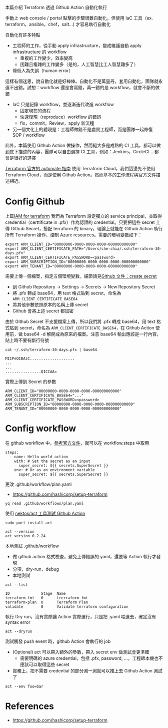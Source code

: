 本篇介紹 Terraform 透過 Github Action 自動化執行

手動上 web console / portal 點擊的步驟很難自動化，但使用 IaC 工具（ex. terraform，ansible，chef，salt...) 才容易執行自動化

自動化有許多特點
- 工程師的工作，從手動 apply infrastructure，變成維護自動 apply infrastructure 的 workflow
  - 重複的工作變少，效率變高
  - 困難且複雜的工作變多（是的，人工智慧比工人智慧難多了）
- 降低人為失誤（human error）

這樣有個迷思，說自動化就是好棒棒。自動化不是萬靈丹，套用自動化，團隊就永遠不出錯。試想：workflow 還是會寫錯，萬一錯的是 workflow，就會不斷的做錯
- IaC 只是記錄 workflow，並逐漸迭代改進 workflow
  - 固定現在的流程
  - 快速復現（reproduce）workflow 的錯誤
  - fix，commit，Review，apply 新流程
- 另一個文化上的體現是：工程師做錯不是處罰工程師，而是團隊一起修復 SOP / workflow

此外，本篇使用 Github Action 做操作，然而絕大多是成熟的 CI 工具，都可以做到底下描述的內容，團隊可以自由選擇 CI 工具，例如：Jenkins，CircleCI ...都會是很好的選擇

[Terraform 官方的 automate 指南](https://learn.hashicorp.com/tutorials/terraform/automate-terraform) 使用 Terraform Cloud，我們這邊先不使用 Terraform Cloud，而是使用 Github Action。然而基本的工作流程與官方文件描述相近。

# Config Github 

上篇[IAM for terraform]() 我們為 Terraform 設定獨立的 service principal，並取得 credential（certtificate in .pfx）作為認證的 credential。只要把這些 secret 上傳 Github Secret，搭配 terraform 的 binary，理論上就能在 Github Action 執行所有 Terraform 操作，控制 Azure resources。需要的環境變數如下：

```
export ARM_CLIENT_ID="00000000-0000-0000-0000-000000000000"
export ARM_CLIENT_CERTIFICATE_PATH="/Users/che-chia/.ssh/terraform-30-days.pfx"
export ARM_CLIENT_CERTIFICATE_PASSWORD=<password>
export ARM_SUBSCRIPTION_ID="00000000-0000-0000-0000-000000000000"
export ARM_TENANT_ID="00000000-0000-0000-0000-000000000000"
```

需要上傳一個檔案，指定五個環境變數。細節請見[Github 文件：create secret](https://docs.github.com/en/actions/reference/encrypted-secrets#creating-encrypted-secrets-for-a-repository)
- 到 Github Repository -> Settings -> Secrets -> New Repository Secret
- 將 .pfx 轉成 base64，用 text 格式貼到 secret，命名為 `ARM_CLIENT_CERTIFICATE_BASE64`
- 將其他參數依照原本的名稱上傳 secret
- Github 會將上述 secret 都加密

由於 Github Secret 不支援檔案上傳，所以我們將 .pfx 轉成 base64，用 text 格式貼到 secret，命名為 `ARM_CLIENT_CERTIFICATE_BASE64`，在 Github Action 使用前，做 base64 -d 解開成為原來的檔案。注意 base64 輸出應該是一行內容，貼上時不要有斷行符號

```
cat ~/.ssh/terraform-30-days.pfx | base64

MIIPeQIBAzC....................
...
...
................QICCAA=

```

實際上傳到 Secret 的參數
```
ARM_CLIENT_ID="00000000-0000-0000-0000-000000000000"
ARM_CLIENT_CERTIFICATE_BASE64="..."
ARM_CLIENT_CERTIFICATE_PASSWORD=<password>
ARM_SUBSCRIPTION_ID="00000000-0000-0000-0000-000000000000"
ARM_TENANT_ID="00000000-0000-0000-0000-000000000000"
```

# Config workflow

在 github workflow 中，[參考官方文件](https://docs.github.com/en/actions/reference/encrypted-secrets#using-encrypted-secrets-in-a-workflow)，就可以在 workflow.steps 中取用

```
steps:
  - name: Hello world action
    with: # Set the secret as an input
      super_secret: ${{ secrets.SuperSecret }}
    env: # Or as an environment variable
      super_secret: ${{ secrets.SuperSecret }}
```

更改 .github/workflow/plan.yaml
- https://github.com/hashicorp/setup-terraform

```
yq read .github/workflows/plan.yaml
```

使用 [nektos/act 工具測試 Github Action](https://github.com/nektos/act)
```
sudo port install act

act --version
act version 0.2.24
```

本地測試 .github/workflow
- 做 github action 格式檢查，避免上傳錯誤的 yaml，還要等 Action 執行才發現
- 分項，dry-run，debug
- 本地測試
```
act --list

ID              Stage  Name
terraform-fmt   0      trerraform fmt
terraform-plan  0      Terraform Plan
validate        0      Validate terraform configuration
```

執行 Dry run，沒有實際讓 Action 實際運行，只是把 .yaml 喂進去，確定沒有 syntax error
```
act --dryrun
```

測試觸發 push event 時，github Action 會執行的 job
- (Optional) act 可以帶入額外的參數，帶入 secret env 做測試會更準確
  - 需要明碼的 azure credential，包括 .pfx, password, ...，工程師本機也不應該可以取得這些 secret
- 實務上，把不需要 credential 的部分測一測就可以推上去 Github Action 測試了
```
act --env foo=bar
```

# References

- https://github.com/hashicorp/setup-terraform
